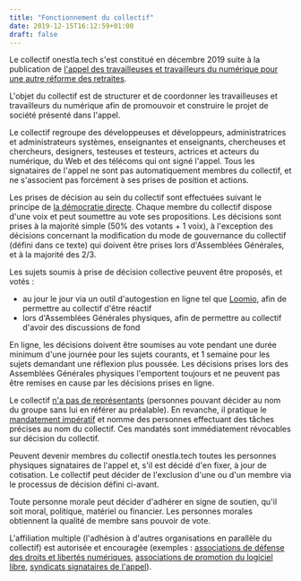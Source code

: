 ```yaml
---
title: "Fonctionnement du collectif"
date: 2019-12-15T16:12:59+01:00
draft: false
---
```


Le collectif onestla.tech s'est constitué en décembre 2019 suite à la publication de [l'appel des travailleuses et travailleurs du numérique pour une autre réforme des retraites](_index.md).

L'objet du collectif est de structurer et de coordonner les travailleuses et travailleurs du numérique afin de promouvoir et construire le projet de société présenté dans l'appel.

Le collectif regroupe des développeuses et développeurs, administratrices et administrateurs systèmes, enseignantes et enseignants, chercheuses et chercheurs, designers, testeuses et testeurs, actrices et acteurs du numérique, du Web et des télécoms qui ont signé l'appel.
Tous les signataires de l'appel ne sont pas automatiquement membres du collectif, et ne s'associent pas forcément à ses prises de position et actions.

Les prises de décision au sein du collectif sont effectuées suivant le principe de [la démocratie directe](https://fr.wikipedia.org/wiki/D%C3%A9mocratie_directe). Chaque membre du collectif dispose d'une voix et peut soumettre au vote ses propositions. Les décisions sont prises à la majorité simple (50% des votants + 1 voix), à l'exception des décisions concernant la modification du mode de gouvernance du collectif (défini dans ce texte) qui doivent être prises lors d'Assemblées Générales, et à la majorité des 2/3.

Les sujets soumis à prise de décision collective peuvent être proposés, et votés :

* au jour le jour via un outil d'autogestion en ligne tel que [Loomio](https://www.loomio.org/), afin de permettre au collectif d'être réactif
* lors d'Assemblées Générales physiques, afin de permettre au collectif d'avoir des discussions de fond

En ligne, les décisions doivent être soumises au vote pendant une durée minimum d'une journée pour les sujets courants, et 1 semaine pour les sujets demandant une réflexion plus poussée. Les décisions prises lors des Assemblées Générales physiques l'emportent toujours et ne peuvent pas être remises en cause par les décisions prises en ligne.

Le collectif [n'a pas de représentants](https://www.arretsurimages.net/chroniques/arrets-sur-histoire/democratie-representative-contre-democratie-directe-de-lan-i-a-nos-jours) (personnes pouvant décider au nom du groupe sans lui en référer au préalable).
En revanche, il pratique le [mandatement impératif](https://fr.wikipedia.org/wiki/Mandat_imp%C3%A9ratif) et nomme des personnes effectuant des tâches précises au nom du collectif. Ces mandatés sont immédiatement révocables sur décision du collectif.

Peuvent devenir membres du collectif onestla.tech toutes les personnes physiques signataires de l'appel et, s'il est décidé d'en fixer, à jour de cotisation. Le collectif peut décider de l'exclusion d'une ou d'un membre via le processus de décision défini ci-avant.

Toute personne morale peut décider d'adhérer en signe de soutien, qu'il soit moral, politique, matériel ou financier. Les personnes morales obtiennent la qualité de membre sans pouvoir de vote.

L'affiliation multiple (l'adhésion à d'autres organisations en parallèle du collectif) est autorisée et encouragée (exemples : [associations de défense des droits et libertés numériques](https://www.laquadrature.net/), [associations de promotion du logiciel libre](https://www.fsf.org/), [syndicats signataires de l'appel](https://onestla.tech/#organisations)).
